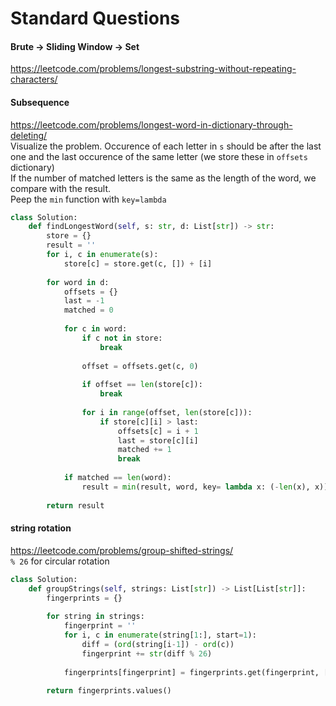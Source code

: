 # Standard Questions

#### Brute -> Sliding Window -> Set
https://leetcode.com/problems/longest-substring-without-repeating-characters/


#### Subsequence
https://leetcode.com/problems/longest-word-in-dictionary-through-deleting/ <br />
Visualize the problem. Occurence of each letter in `s` should be after the last one and the last occurence of the same letter (we store these in `offsets` dictionary) <br />
If the number of matched letters is the same as the length of the word, we compare with the result. <br />
Peep the `min` function with `key=lambda`
```py
class Solution:
    def findLongestWord(self, s: str, d: List[str]) -> str:
        store = {}
        result = ''
        for i, c in enumerate(s):
            store[c] = store.get(c, []) + [i]
        
        for word in d:
            offsets = {}
            last = -1
            matched = 0
            
            for c in word:
                if c not in store:
                    break
                
                offset = offsets.get(c, 0)
                
                if offset == len(store[c]):
                    break
                
                for i in range(offset, len(store[c])):
                    if store[c][i] > last:
                        offsets[c] = i + 1
                        last = store[c][i]
                        matched += 1
                        break
            
            if matched == len(word):
                result = min(result, word, key= lambda x: (-len(x), x))
        
        return result
```


#### string rotation
https://leetcode.com/problems/group-shifted-strings/ <br />
`% 26` for circular rotation
```py
class Solution:
    def groupStrings(self, strings: List[str]) -> List[List[str]]:
        fingerprints = {}
        
        for string in strings:
            fingerprint = ''
            for i, c in enumerate(string[1:], start=1):
                diff = (ord(string[i-1]) - ord(c))
                fingerprint += str(diff % 26)
            
            fingerprints[fingerprint] = fingerprints.get(fingerprint, []) + [string]
        
        return fingerprints.values()
```